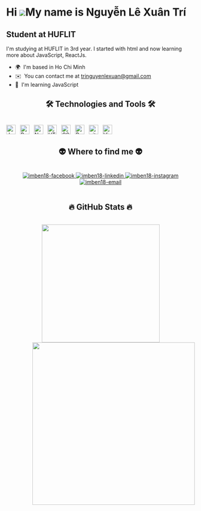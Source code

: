 Hi ![](https://user-images.githubusercontent.com/18350557/176309783-0785949b-9127-417c-8b55-ab5a4333674e.gif)My name is Nguyễn Lê Xuân Trí
==========================================================================================================================================

Student at HUFLIT
-----------------

I'm studying at HUFLIT in 3rd year. I started with html and now learning more about JavaScript, ReactJs.

* 🌍  I'm based in Ho Chi Minh
* ✉️  You can contact me at [tringuyenlexuan@gmail.com](mailto:tringuyenlexuan@gmail.com)
* 🧠  I'm learning JavaScript

<h2 align="center">🛠 Technologies and Tools 🛠</h2>
<br>
<!-- https://simpleicons.org/ -->
<a href="https://developer.mozilla.org/en-US/docs/Web/JavaScript" target="_blank" rel="noreferrer"><span><img src="https://img.shields.io/badge/JavaScript-282C34?logo=javascript&logoColor=F7DF1E" alt="JavaScript logo" title="JavaScript" height="25" /></span></a>
&nbsp;
<a href="https://reactjs.org/" target="_blank" rel="noreferrer"><span><img src="https://img.shields.io/badge/ReactJS-282C34?logo=react&logoColor=61DAFB" alt="ReactJS logo" title="ReactJS" height="25" /></span></a>
&nbsp;
<span><img src="https://img.shields.io/badge/Node.js-282C34?logo=node.js&logoColor=00F200" alt="Node.js logo" title="Node.js" height="25" /></span>
&nbsp;
<span><img src="https://img.shields.io/badge/HTML5-282C34?logo=html5&logoColor=E34F26" alt="HTML5 logo" title="HTML5" height="25" /></span>
&nbsp;
<span><img src="https://img.shields.io/badge/CSS3-282C34?logo=css3&logoColor=1572B6" alt="CSS3 logo" title="CSS3" height="25" /></span>
&nbsp;
<span><img src="https://img.shields.io/badge/Bootstrap-282C34?logo=bootstrap&logoColor=7952B3" alt="Bootstrap logo" title="Bootstrap" height="25" /></span>
&nbsp;
<span><img src="https://img.shields.io/badge/git-282C34?logo=git&logoColor=F05032" alt="git logo" title="git" height="25" /></span>
&nbsp;
<span><img src="https://img.shields.io/badge/VS%20Code-282C34?logo=visual-studio-code&logoColor=007ACC" alt="Visual Studio Code logo" title="Visual Studio Code" height="25" /></span>
&nbsp;

<br>


<h2 align="center">👽 Where to find me 👽</h2>
<br>

<div align="center">
  <a href="https://facebook.com/bennguyen.0511" target="blank">
    <img src="https://img.icons8.com/bubbles/100/000000/facebook-new.png" alt="imben18-facebook" />
  </a>
  <a href="https://www.linkedin.com/in/tr%C3%AD-xu%C3%A2n-920786320/" target="blank">
    <img src="https://img.icons8.com/bubbles/100/000000/linkedin.png" alt="imben18-linkedin" />
  </a>
  <a href="https://instagram.com/imben_18" target="blank">
    <img src="https://img.icons8.com/bubbles/100/000000/instagram.png" alt="imben18-instagram" />
  </a>
  <a href="mailto:tringuyenlexuan@gmail.com" target="top">
    <img src="https://img.icons8.com/bubbles/100/000000/apple-mail.png" alt="imben18-email" />
  </a>
</div>
<br>

<h2 align="center">🔥 GitHub Stats 🔥</h2>
<!-- https://github.com/anuraghazra/github-readme-stats -->
<br>
<div align=center>
  <a href="#" title="imben18">
    <img width="315" align="center" src="https://github-readme-stats.vercel.app/api/top-langs/?username=imben18&hide=c%23,powershell,Mathematica,Ruby,Objective-C,Objective-C%2b%2b,Cuda&title_color=61dafb&text_color=ffffff&icon_color=61dafb&bg_color=20232a&langs_count=8&layout=compact&border_color=61dafb&hide_border=true" />
  </a>
  <a href="#" title="imben18">
    <img align="right" width="434" src="https://github-readme-stats.vercel.app/api?username=imben18&show_icons=true&theme=react&border_color=61dafb&hide_border=true&rank_icon=github&include_all_commits=true" />
  </a>
</div>
